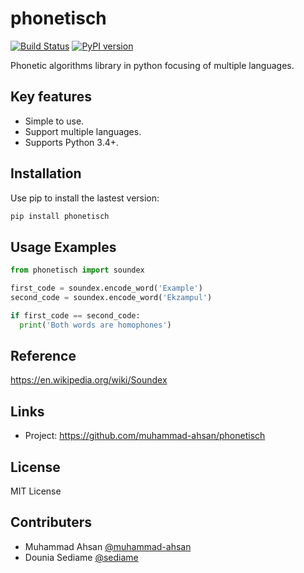 # phonetisch 

[![Build Status](https://travis-ci.org/muhammad-ahsan/phonetisch.svg?branch=master)](https://travis-ci.org/muhammad-ahsan/phonetisch) [![PyPI version](https://badge.fury.io/py/phonetisch.svg)](https://badge.fury.io/py/phonetisch)


Phonetic algorithms library in python focusing of multiple languages.

## Key features
* Simple to use.
* Support multiple languages.
* Supports Python 3.4+.

## Installation
Use pip to install the lastest version:

```bash
pip install phonetisch
```

## Usage Examples
```python
from phonetisch import soundex

first_code = soundex.encode_word('Example')
second_code = soundex.encode_word('Ekzampul')

if first_code == second_code:
  print('Both words are homophones')
```

## Reference
https://en.wikipedia.org/wiki/Soundex


## Links
* Project: https://github.com/muhammad-ahsan/phonetisch

## License
MIT License

## Contributers
* Muhammad Ahsan [@muhammad-ahsan](https://github.com/muhammad-ahsan)
* Dounia Sediame [@sediame](https://github.com/sediame)
